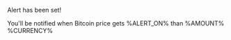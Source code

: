 Alert has been set\!

You'll be notified when Bitcoin price gets %ALERT_ON% than %AMOUNT% %CURRENCY%
